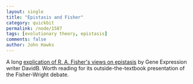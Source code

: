 ```yaml
---
layout: single 
title: "Epistasis and Fisher" 
category: quickbit
permalink: /node/1587
tags: [evolutionary theory, epistasis] 
comments: false 
author: John Hawks 
---
```


A long <a href="http://www.gnxp.com/blog/2008/07/r-fisher-and-epistasis_18.php">explication of R. A. Fisher's views on epistasis</a> by Gene Expression writer DavidB. Worth reading for its outside-the-textbook presentation of the Fisher-Wright debate. 

